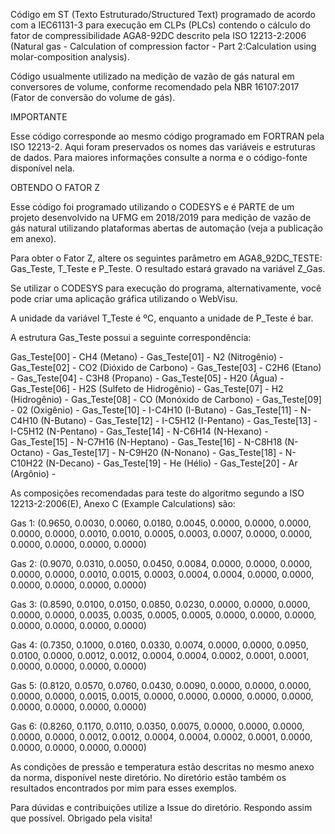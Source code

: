 Código em ST (Texto Estruturado/Structured Text) programado de acordo com a IEC61131-3 para execução em CLPs (PLCs) contendo o cálculo do fator de compressibilidade AGA8-92DC descrito pela ISO 12213-2:2006 (Natural gas - Calculation of compression factor - Part 2:Calculation using molar-composition analysis).

Código usualmente utilizado na medição de vazão de gás natural em conversores de volume, conforme recomendado pela NBR 16107:2017 (Fator de conversão do volume de gás).

IMPORTANTE

Esse código corresponde ao mesmo código programado em FORTRAN pela ISO 12213-2. Aqui foram preservados os nomes das variáveis e estruturas de dados. Para maiores informações consulte a norma e o código-fonte disponível nela.

OBTENDO O FATOR Z

Esse código foi programado utilizando o CODESYS e é PARTE de um projeto desenvolvido na UFMG em 2018/2019 para medição de vazão de gás natural utilizando plataformas abertas de automação (veja a publicação em anexo).

Para obter o Fator Z, altere os seguintes parâmetro em AGA8_92DC_TESTE: Gas_Teste, T_Teste e P_Teste.
O resultado estará gravado na variável Z_Gas.

Se utilizar o CODESYS para execução do programa, alternativamente, você pode criar uma aplicação gráfica utilizando o WebVisu.

A unidade da variável T_Teste é ºC, enquanto a unidade de P_Teste é bar.

A estrutura Gas_Teste possui a seguinte correspondência:

Gas_Teste[00]  - CH4 (Metano)  - 
Gas_Teste[01]  - N2 (Nitrogênio)  - 
Gas_Teste[02]  - CO2 (Dióxido de Carbono)  - 
Gas_Teste[03]  - C2H6 (Etano)  - 
Gas_Teste[04]  - C3H8 (Propano)  - 
Gas_Teste[05]  - H20 (Água)  - 
Gas_Teste[06]  - H2S (Sulfeto de Hidrogênio)  - 
Gas_Teste[07]  - H2 (Hidrogênio)  - 
Gas_Teste[08]  - CO (Monóxido de Carbono)  - 
Gas_Teste[09]  - 02 (Oxigênio)  - 
Gas_Teste[10]  - I-C4H10 (I-Butano)  - 
Gas_Teste[11]  - N-C4H10 (N-Butano)  - 
Gas_Teste[12]  - I-C5H12 (I-Pentano)  - 
Gas_Teste[13]  - I-C5H12 (N-Pentano)  - 
Gas_Teste[14]  - N-C6H14 (N-Hexano)  - 
Gas_Teste[15]  - N-C7H16 (N-Heptano)  - 
Gas_Teste[16]  - N-C8H18 (N-Octano)  - 
Gas_Teste[17]  - N-C9H20 (N-Nonano)  - 
Gas_Teste[18]  - N-C10H22 (N-Decano)  - 
Gas_Teste[19]  - He (Hélio)  - 
Gas_Teste[20]  - Ar (Argônio)  - 

As composições recomendadas para teste do algoritmo segundo a ISO 12213-2:2006(E), Anexo C (Example Calculations) são:

Gas 1:
(0.9650, 0.0030, 0.0060, 0.0180, 0.0045, 0.0000, 0.0000, 0.0000, 0.0000, 0.0000, 0.0010, 0.0010, 0.0005, 0.0003, 0.0007, 0.0000, 0.0000, 0.0000, 0.0000, 0.0000, 0.0000)

Gas 2:
(0.9070, 0.0310, 0.0050, 0.0450, 0.0084, 0.0000, 0.0000, 0.0000, 0.0000, 0.0000, 0.0010, 0.0015, 0.0003, 0.0004, 0.0004, 0.0000, 0.0000, 0.0000, 0.0000, 0.0000, 0.0000)

Gas 3:
(0.8590, 0.0100, 0.0150, 0.0850, 0.0230, 0.0000, 0.0000, 0.0000, 0.0000, 0.0000, 0.0035, 0.0035, 0.0005, 0.0005, 0.0000, 0.0000, 0.0000, 0.0000, 0.0000, 0.0000, 0.0000)

Gas 4:
(0.7350, 0.1000, 0.0160, 0.0330, 0.0074, 0.0000, 0.0000, 0.0950, 0.0100, 0.0000, 0.0012, 0.0012, 0.0004, 0.0004, 0.0002, 0.0001, 0.0001, 0.0000, 0.0000, 0.0000, 0.0000)

Gas 5:
(0.8120, 0.0570, 0.0760, 0.0430, 0.0090, 0.0000, 0.0000, 0.0000, 0.0000, 0.0000, 0.0015, 0.0015, 0.0000, 0.0000, 0.0000, 0.0000, 0.0000, 0.0000, 0.0000, 0.0000, 0.0000)

Gas 6:
(0.8260, 0.1170, 0.0110, 0.0350, 0.0075, 0.0000, 0.0000, 0.0000, 0.0000, 0.0000, 0.0012, 0.0012, 0.0004, 0.0004, 0.0002, 0.0001, 0.0000, 0.0000, 0.0000, 0.0000, 0.0000)

As condições de pressão e temperatura estão descritas no mesmo anexo da norma, disponível neste diretório.
No diretório estão também os resultados encontrados por mim para esses exemplos.

Para dúvidas e contribuições utilize a Issue do diretório.
Respondo assim que possível. Obrigado pela visita!
